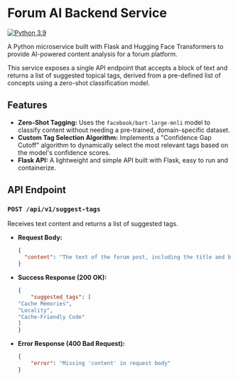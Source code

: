 # Forum AI Backend Service

[![Python 3.9](https://img.shields.io/badge/python-3.9-blue.svg)](https://www.python.org/downloads/release/python-390/)

A Python microservice built with Flask and Hugging Face Transformers to provide AI-powered content analysis for a forum platform.

This service exposes a single API endpoint that accepts a block of text and returns a list of suggested topical tags, derived from a pre-defined list of concepts using a zero-shot classification model.

## Features

- **Zero-Shot Tagging:** Uses the `facebook/bart-large-mnli` model to classify content without needing a pre-trained, domain-specific dataset.
- **Custom Tag Selection Algorithm:** Implements a "Confidence Gap Cutoff" algorithm to dynamically select the most relevant tags based on the model's confidence scores.
- **Flask API:** A lightweight and simple API built with Flask, easy to run and containerize.

## API Endpoint

### `POST /api/v1/suggest-tags`

Receives text content and returns a list of suggested tags.

- **Request Body:**
  ```json
  {
    "content": "The text of the forum post, including the title and body..."
  }

- **Success Response (200 OK):**
	```json
	{
		"suggested_tags": [
    "Cache Memories",
    "Locality",
    "Cache-Friendly Code"
  	]
	}

- **Error Response (400 Bad Request):**
	```json
	{
		"error": "Missing 'content' in request body"
	}
